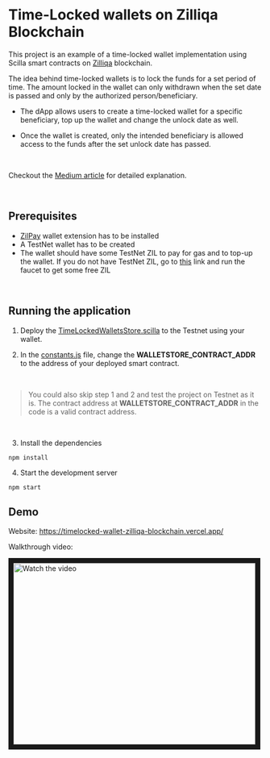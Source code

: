 # Time-Locked wallets on Zilliqa Blockchain

This project is an example of a time-locked wallet implementation using Scilla smart contracts on [Zilliqa](https://www.zilliqa.com/) blockchain.

The idea behind time-locked wallets is to lock the funds for a set period of time. The amount locked in the wallet can only withdrawn when the set date is passed and only by the authorized person/beneficiary.


* The dApp allows users to create a time-locked wallet for a specific beneficiary, top up the wallet and change the unlock date as well. 

* Once the wallet is created, only the intended beneficiary is allowed access to the funds after the set unlock date has passed.

<br>

Checkout the [Medium article](https://medium.com/@oshan.fernando/building-a-time-locked-wallet-on-zilliqa-blockchain-part-1-400f5e253b05) for detailed explanation. 

<br>

## Prerequisites

* [ZilPay](https://zilpay.io/) wallet extension has to be installed
* A TestNet wallet has to be created
* The wallet should have some TestNet ZIL to pay for gas and to top-up the wallet. If you do not have TestNet ZIL, go to [this](https://dev-wallet.zilliqa.com/faucet) link and run the faucet to get some free ZIL

<br>

## Running the application


1. Deploy the [TimeLockedWalletsStore.scilla](/TimeLockedWalletsStore.scilla) to the Testnet using your wallet.


2. In the [constants.js](/src/constants.js) file, change the **WALLETSTORE_CONTRACT_ADDR** to the address of your deployed smart contract.

<br>

> You could also skip step 1 and 2 and test the project on Testnet as it is. The contract address at **WALLETSTORE_CONTRACT_ADDR** in the code is a valid contract address.

<br>

3. Install the dependencies

```
npm install
```

4. Start the development server

```
npm start
```

## Demo

Website: https://timelocked-wallet-zilliqa-blockchain.vercel.app/

Walkthrough video:

  <a href="https://www.youtube.com/watch?v=5m5asIZn2ec" target="_blank">
    <img src="https://img.youtube.com/vi/5m5asIZn2ec/0.jpg" alt="Watch the video" width="480" height="360" border="10" />
  </a>




